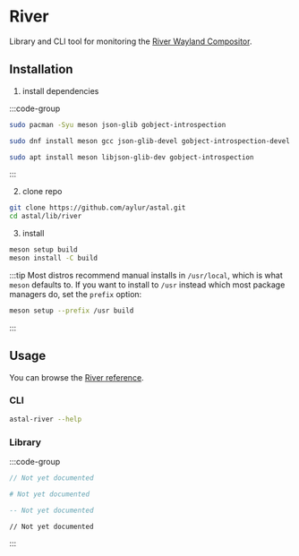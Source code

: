 # River

Library and CLI tool for monitoring the [River Wayland Compositor](https://isaacfreund.com/software/river/).

## Installation

1. install dependencies

:::code-group

```sh [<i class="devicon-archlinux-plain"></i> Arch]
sudo pacman -Syu meson json-glib gobject-introspection
```

```sh [<i class="devicon-fedora-plain"></i> Fedora]
sudo dnf install meson gcc json-glib-devel gobject-introspection-devel
```

```sh [<i class="devicon-ubuntu-plain"></i> Ubuntu]
sudo apt install meson libjson-glib-dev gobject-introspection
```

:::

2. clone repo

```sh
git clone https://github.com/aylur/astal.git
cd astal/lib/river
```

3. install

```sh
meson setup build
meson install -C build
```

:::tip
Most distros recommend manual installs in `/usr/local`,
which is what `meson` defaults to. If you want to install to `/usr`
instead which most package managers do, set the `prefix` option:

```sh
meson setup --prefix /usr build
```

:::

## Usage

You can browse the [River reference](https://aylur.github.io/libastal/river).

### CLI

```sh
astal-river --help
```

### Library

:::code-group

```js [<i class="devicon-javascript-plain"></i> JavaScript]
// Not yet documented
```

```py [<i class="devicon-python-plain"></i> Python]
# Not yet documented
```

```lua [<i class="devicon-lua-plain"></i> Lua]
-- Not yet documented
```

```vala [<i class="devicon-vala-plain"></i> Vala]
// Not yet documented
```

:::
